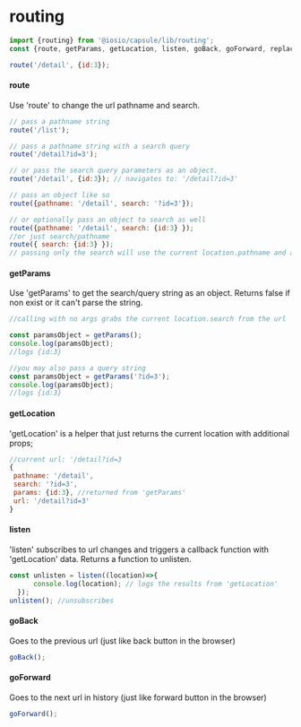 # routing

```js
import {routing} from '@iosio/capsule/lib/routing';
const {route, getParams, getLocation, listen, goBack, goForward, replace} = routing;

route('/detail', {id:3});
```

#### route
Use 'route' to change the url pathname and search. 
```js
// pass a pathname string
route('/list'); 

// pass a pathname string with a search query
route('/detail?id=3');  

// or pass the search query parameters as an object.
route('/detail', {id:3}); // navigates to: '/detail?id=3'

// pass an object like so
route({pathname: '/detail', search: '?id=3'});

// or optionally pass an object to search as well
route({pathname: '/detail', search: {id:3} });
//or just search/pathname
route({ search: {id:3} }); 
// passing only the search will use the current location.pathname and append the search
```
#### getParams
Use 'getParams' to get the search/query string as an object. Returns false if non exist or it can't parse the string.
```js
//calling with no args grabs the current location.search from the url

const paramsObject = getParams(); 
console.log(paramsObject); 
//logs {id:3}

//you may also pass a query string
const paramsObject = getParams('?id=3'); 
console.log(paramsObject); 
//logs {id:3}
```
#### getLocation
'getLocation' is a helper that just returns the current location with additional props;
```js
//current url: '/detail?id=3
{
 pathname: '/detail',
 search: '?id=3', 
 params: {id:3}, //returned from 'getParams'
 url: '/detail?id=3'
}
```
#### listen
'listen' subscribes to url changes and triggers a callback function with 'getLocation' data. Returns a function to unlisten.
```js
const unlisten = listen((location)=>{
      console.log(location); // logs the results from 'getLocation'
  });
unlisten(); //unsubscribes 
```
#### goBack
Goes to the previous url (just like back button in the browser)
```js
goBack();
```
#### goForward
Goes to the next url in history (just like forward button in the browser)
```js
goForward();
```
